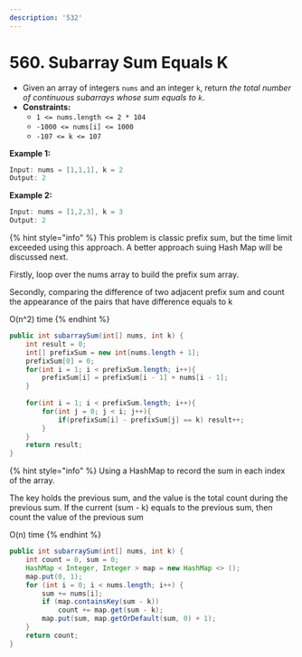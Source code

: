 ```yaml
---
description: '532'
---
```


# 560. Subarray Sum Equals K

* Given an array of integers `nums` and an integer `k`, return _the total number of continuous subarrays whose sum equals to `k`_.
* **Constraints:**
  * `1 <= nums.length <= 2 * 104`
  * `-1000 <= nums[i] <= 1000`
  * `-107 <= k <= 107`

**Example 1:**

```java
Input: nums = [1,1,1], k = 2
Output: 2
```

**Example 2:**

```java
Input: nums = [1,2,3], k = 3
Output: 2
```

{% hint style="info" %}
This problem is classic prefix sum, but the time limit exceeded using this approach. A better approach suing Hash Map will be discussed next.

Firstly, loop over the nums array to build the prefix sum array.

Secondly, comparing the difference of two adjacent prefix sum and count the appearance of the pairs that have difference equals to k

O\(n^2\) time
{% endhint %}

```java
public int subarraySum(int[] nums, int k) {
    int result = 0;
    int[] prefixSum = new int[nums.length + 1];
    prefixSum[0] = 0;
    for(int i = 1; i < prefixSum.length; i++){
        prefixSum[i] = prefixSum[i - 1] + nums[i - 1];
    }
    
    for(int i = 1; i < prefixSum.length; i++){
        for(int j = 0; j < i; j++){
            if(prefixSum[i] - prefixSum[j] == k) result++;
        }
    }
    return result;
}
```

{% hint style="info" %}
Using a HashMap to record the sum in each index of the array.

The key holds the previous sum, and the value is the total count during the previous sum. If the current \(sum - k\) equals to the previous sum, then count the value of the previous sum

O\(n\) time
{% endhint %}

```java
public int subarraySum(int[] nums, int k) {
    int count = 0, sum = 0;
    HashMap < Integer, Integer > map = new HashMap <> ();
    map.put(0, 1);
    for (int i = 0; i < nums.length; i++) {
        sum += nums[i];
        if (map.containsKey(sum - k))
            count += map.get(sum - k);
        map.put(sum, map.getOrDefault(sum, 0) + 1);
    }
    return count;
}
```

